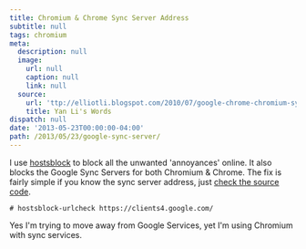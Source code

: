 ```yaml
---
title: Chromium & Chrome Sync Server Address
subtitle: null
tags: chromium
meta:
  description: null
  image:
    url: null
    caption: null
    link: null
  source:
    url: 'ttp://elliotli.blogspot.com/2010/07/google-chrome-chromium-sync-server.html'
    title: Yan Li's Words
dispatch: null
date: '2013-05-23T00:00:00-04:00'
path: /2013/05/23/google-sync-server/
---
```

I use [hostsblock](http://gaenserich.github.io/hostsblock/ "http://gaenserich.github.io/hostsblock/") to block all the unwanted 'annoyances' online. It also blocks the Google Sync Servers for both Chromium & Chrome. The fix is fairly simple if you know the sync server address, just [check the source code](http://src.chromium.org/svn/trunk/src/chrome/browser/sync/profile_sync_service.cc "Chromium & Chrome Sync Server Address").

	# hostsblock-urlcheck https://clients4.google.com/

Yes I'm trying to move away from Google Services, yet I'm using Chromium with sync services.

